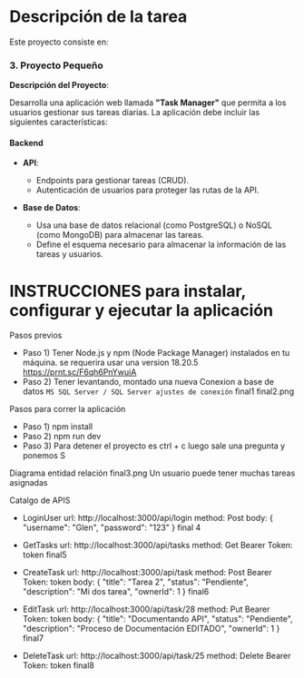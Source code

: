 # Descripción de la tarea
Este proyecto consiste en:
### 3. Proyecto Pequeño

**Descripción del Proyecto**:

Desarrolla una aplicación web llamada **"Task Manager"** que permita a los usuarios gestionar sus tareas diarias. La aplicación debe incluir las siguientes características:

#### Backend

- **API**:
  - Endpoints para gestionar tareas (CRUD).
  - Autenticación de usuarios para proteger las rutas de la API.
  
- **Base de Datos**:
  - Usa una base de datos relacional (como PostgreSQL) o NoSQL (como MongoDB) para almacenar las tareas.
  - Define el esquema necesario para almacenar la información de las tareas y usuarios.

# INSTRUCCIONES para instalar, configurar y ejecutar la aplicación
Pasos previos
 - Paso 1) Tener Node.js y npm (Node Package Manager) instalados en tu máquina.
    se requerira usar una version 18.20.5 https://prnt.sc/F6qh6PnYwuiA
 - Paso 2) Tener levantando, montado una nueva Conexion a base de datos `MS SQL Server / SQL Server ajustes de conexión`
 final1
 final2.png

Pasos para correr la aplicación
 - Paso 1) npm install
 - Paso 2) npm run dev
 - Paso 3) Para detener el proyecto es ctrl + c luego sale una pregunta y ponemos S


Diagrama entidad relación
final3.png
Un usuario puede tener muchas tareas asignadas

Catalgo de APIS
 - LoginUser 
    url: http://localhost:3000/api/login
    method: Post
    body: {
        "username": "Glen",
        "password": "123"
    }
    final 4
 - GetTasks 
    url: http://localhost:3000/api/tasks
    method: Get
    Bearer Token: token
    final5

 - CreateTask 
    url: http://localhost:3000/api/task
    method: Post
    Bearer Token: token
    body: {
        "title": "Tarea 2",
        "status": "Pendiente",
        "description": "Mi dos tarea",
        "ownerId": 1
    }
    final6

 - EditTask 
    url: http://localhost:3000/api/task/28
    method: Put
    Bearer Token: token
    body: {
        "title": "Documentando API",
        "status": "Pendiente",
        "description": "Proceso de Documentación EDITADO",
        "ownerId": 1
    }
    final7

 - DeleteTask 
    url: http://localhost:3000/api/task/25
    method: Delete
    Bearer Token: token
    final8
